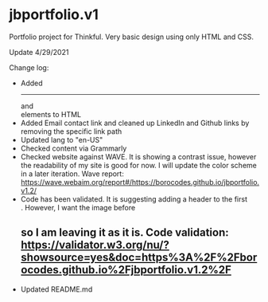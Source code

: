 # jbportfolio.v1
Portfolio project for Thinkful.
Very basic design using only HTML and CSS.


Update 4/29/2021

Change log:
- Added <hr> and <article> elements to HTML
- Added Email contact link and cleaned up LinkedIn and Github links by removing the specific link path
- Updated lang to "en-US"
- Checked content via Grammarly
- Checked website against WAVE. It is showing a contrast issue, however the readability of my site is good for now. I will update the color scheme in a later iteration. Wave report: https://wave.webaim.org/report#/https://borocodes.github.io/jbportfolio.v1.2/
- Code has been validated. It is suggesting adding a header to the first <section>. However, I want the image before <h2> so I am leaving it as it is. Code validation: https://validator.w3.org/nu/?showsource=yes&doc=https%3A%2F%2Fborocodes.github.io%2Fjbportfolio.v1.2%2F
- Updated README.md
